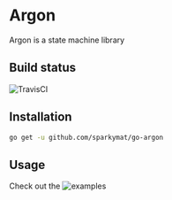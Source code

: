 # Argon

Argon is a state machine library

## Build status

![TravisCI](https://travis-ci.com/sparkymat/go-argon.svg?branch=master)

## Installation

```bash
go get -u github.com/sparkymat/go-argon
```

## Usage

Check out the ![examples](https://github.com/sparkymat/go-argon/blob/master/examples)